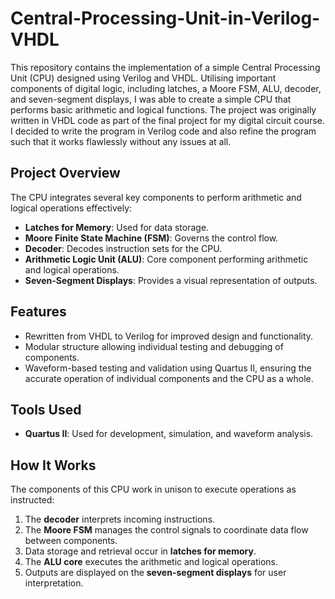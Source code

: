 # Central-Processing-Unit-in-Verilog-VHDL
This repository contains the implementation of a simple Central Processing Unit (CPU) designed using Verilog and VHDL. Utilising important components of digital logic, including latches, a Moore FSM, ALU, decoder, and seven-segment displays, I was able to create a simple CPU that performs basic arithmetic and logical functions. The project was originally written in VHDL code as part of the final project for my digital circuit course. I decided to write the program in Verilog code and also refine the program such that it works flawlessly without any issues at all.

## Project Overview  
The CPU integrates several key components to perform arithmetic and logical operations effectively:  

- **Latches for Memory**: Used for data storage.  
- **Moore Finite State Machine (FSM)**: Governs the control flow.  
- **Decoder**: Decodes instruction sets for the CPU.
- **Arithmetic Logic Unit (ALU)**: Core component performing arithmetic and logical operations.  
- **Seven-Segment Displays**: Provides a visual representation of outputs.

## Features  
- Rewritten from VHDL to Verilog for improved design and functionality.  
- Modular structure allowing individual testing and debugging of components.  
- Waveform-based testing and validation using Quartus II, ensuring the accurate operation of individual components and the CPU as a whole.  

## Tools Used  
- **Quartus II**: Used for development, simulation, and waveform analysis.  

## How It Works  
The components of this CPU work in unison to execute operations as instructed:  

1. The **decoder** interprets incoming instructions.  
2. The **Moore FSM** manages the control signals to coordinate data flow between components.  
3. Data storage and retrieval occur in **latches for memory**.  
4. The **ALU core** executes the arithmetic and logical operations.  
5. Outputs are displayed on the **seven-segment displays** for user interpretation.  
